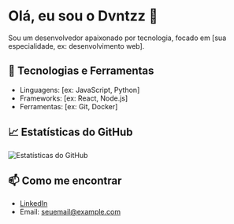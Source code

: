 # Olá, eu sou o Dvntzz 👋

Sou um desenvolvedor apaixonado por tecnologia, focado em [sua especialidade, ex: desenvolvimento web].

## 🚀 Tecnologias e Ferramentas

- Linguagens: [ex: JavaScript, Python]
- Frameworks: [ex: React, Node.js]
- Ferramentas: [ex: Git, Docker]

## 📈 Estatísticas do GitHub

![Estatísticas do GitHub](https://github-readme-stats.vercel.app/api?username=Dvntzz&show_icons=true&theme=radical)

## 📫 Como me encontrar

- [LinkedIn](https://www.linkedin.com/in/seu-perfil)
- Email: seuemail@example.com
